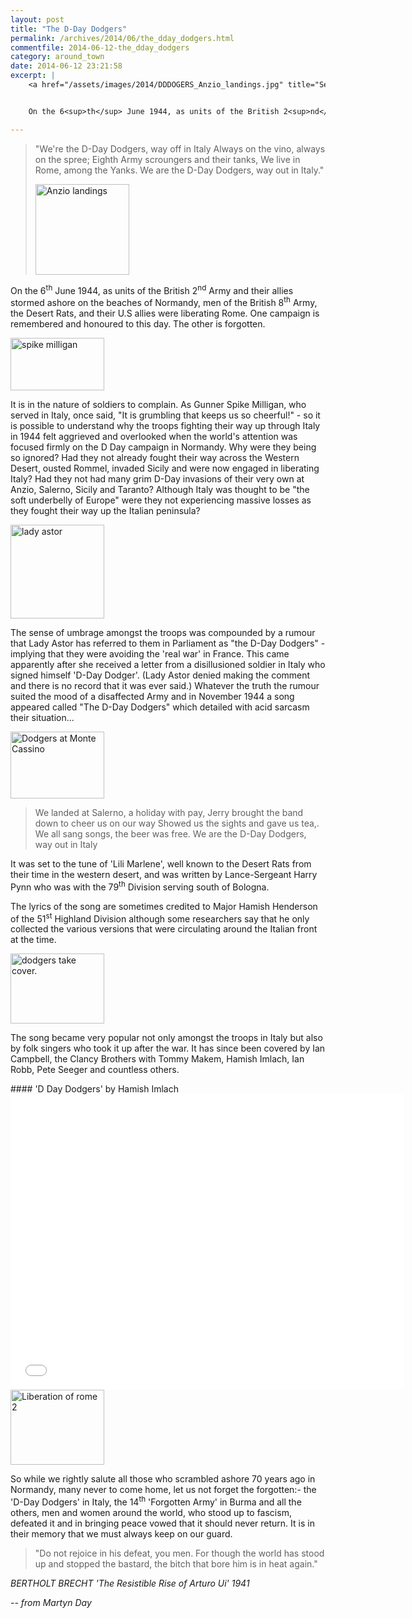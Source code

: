 ```yaml
---
layout: post
title: "The D-Day Dodgers"
permalink: /archives/2014/06/the_dday_dodgers.html
commentfile: 2014-06-12-the_dday_dodgers
category: around_town
date: 2014-06-12 23:21:58
excerpt: |
    <a href="/assets/images/2014/DDDOGERS_Anzio_landings.jpg" title="See larger version of - Anzio landings"><img src="/assets/images/2014/DDDOGERS_Anzio_landings_thumb.jpg" width="150" height="145" alt="Anzio landings" class="photo right" /></a>


    On the 6<sup>th</sup> June 1944, as units of the British 2<sup>nd</sup> Army and their allies stormed ashore on the beaches of Normandy, men of the British 8<sup>th</sup> Army, the Desert Rats, and their U.S allies were liberating Rome. One campaign is remembered and honoured to this day. The other is forgotten.

---
```


> "We're the D-Day Dodgers, way off in Italy
>  Always on the vino, always on the spree;
>  Eighth Army scroungers and their tanks,
>  We live in Rome, among the Yanks.
>  We are the D-Day Dodgers, way out in Italy."
>
>  <a href="/assets/images/2014/DDDOGERS_Anzio_landings.jpg" title="See larger version of - Anzio landings"><img src="/assets/images/2014/DDDOGERS_Anzio_landings_thumb.jpg" width="150" height="145" alt="Anzio landings" class="photo right" /></a>
>
>
 On the 6<sup>th</sup> June 1944, as units of the British 2<sup>nd</sup> Army and their allies stormed ashore on the beaches of Normandy, men of the British 8<sup>th</sup> Army, the Desert Rats, and their U.S allies were liberating Rome. One campaign is remembered and honoured to this day. The other is forgotten.

<a href="/assets/images/2014/DDDOGERS_spike_milligan.jpg" title="See larger version of - spike milligan"><img src="/assets/images/2014/DDDOGERS_spike_milligan_thumb.jpg" width="150" height="84" alt="spike milligan" class="photo right" /></a>

It is in the nature of soldiers to complain. As Gunner Spike Milligan, who served in Italy, once said, "It is grumbling that keeps us so cheerful!" - so it is possible to understand why the troops fighting their way up through Italy in 1944 felt aggrieved and overlooked when the world's attention was focused firmly on the D Day campaign in Normandy. Why were they being so ignored? Had they not already fought their way across the Western Desert, ousted Rommel, invaded Sicily and were now engaged in liberating Italy? Had they not had many grim D-Day invasions of their very own at Anzio, Salerno, Sicily and Taranto? Although Italy was thought to be "the soft underbelly of Europe" were they not experiencing massive losses as they fought their way up the Italian peninsula?

<a href="/assets/images/2014/DDDOGERS_lady_astor.jpg" title="See larger version of - lady astor"><img src="/assets/images/2014/DDDOGERS_lady_astor_thumb.jpg" width="150" height="150" alt="lady astor" class="photo right" /></a>

The sense of umbrage amongst the troops was compounded by a rumour that Lady Astor has referred to them in Parliament as "the D-Day Dodgers" - implying that they were avoiding the 'real war' in France. This came apparently after she received a letter from a disillusioned soldier in Italy who signed himself 'D-Day Dodger'. (Lady Astor denied making the comment and there is no record that it was ever said.) Whatever the truth the rumour suited the mood of a disaffected Army and in November 1944 a song appeared called "The D-Day Dodgers" which detailed with acid sarcasm their situation...

<a href="/assets/images/2014/DDDOGERS_Dodgers_at_Monte_Cassino.jpg" title="See larger version of - Dodgers at Monte Cassino"><img src="/assets/images/2014/DDDOGERS_Dodgers_at_Monte_Cassino_thumb.jpg" width="150" height="107" alt="Dodgers at Monte Cassino" class="photo right" /></a>

> We landed at Salerno, a holiday with pay,
>  Jerry brought the band down to cheer us on our way
>  Showed us the sights and gave us tea,.
>  We all sang songs, the beer was free.
>  We are the D-Day Dodgers, way out in Italy
>
 It was set to the tune of 'Lili Marlene', well known to the Desert Rats from their time in the western desert, and was written by Lance-Sergeant Harry Pynn who was with the 79<sup>th</sup> Division serving south of Bologna.

<div markdown="1" class="box">

The lyrics of the song are sometimes credited to Major Hamish Henderson of the 51<sup>st</sup> Highland Division although some researchers say that he only collected the various versions that were circulating around the Italian front at the time.

</div>

<a href="/assets/images/2014/DDDOGERS_dodgers_take_cover.jpg" title="See larger version of - dodgers take cover."><img src="/assets/images/2014/DDDOGERS_dodgers_take_cover_thumb.jpg" width="150" height="112" alt="dodgers take cover." class="photo left" /></a>

The song became very popular not only amongst the troops in Italy but also by folk singers who took it up after the war. It has since been covered by Ian Campbell, the Clancy Brothers with Tommy Makem, Hamish Imlach, Ian Robb, Pete Seeger and countless others.

<div markdown="1" class="box">
#### 'D Day Dodgers' by Hamish Imlach

<iframe width="630" height="473" src="//www.youtube-nocookie.com/embed/O4hny_XRaw4?rel=0" frameborder="0" allowfullscreen>
</iframe>
</div>
<a href="/assets/images/2014/DDDOGERS_Liberation_of_rome_2.jpg" title="See larger version of - Liberation of rome 2"><img src="/assets/images/2014/DDDOGERS_Liberation_of_rome_2_thumb.jpg" width="150" height="120" alt="Liberation of rome 2" class="photo right" /></a>

So while we rightly salute all those who scrambled ashore 70 years ago in Normandy, many never to come home, let us not forget the forgotten:- the 'D-Day Dodgers' in Italy, the 14<sup>th</sup> 'Forgotten Army' in Burma and all the others, men and women around the world, who stood up to fascism, defeated it and in bringing peace vowed that it should never return. It is in their memory that we must always keep on our guard.

> "Do not rejoice in his defeat, you men. For though the world has stood up and stopped the bastard, the bitch that bore him is in heat again."

<cite>BERTHOLT BRECHT 'The Resistible Rise of Arturo Ui' 1941</cite>

<cite>-- from Martyn Day</cite>
